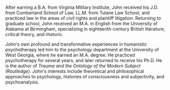 After earning a B.A. from Virginia Military Institute, John received his J.D. from Cumberland School of Law, LL.M. from Tulane Law School, and practiced law in the areas of civil rights and plaintiff litigation. Returning to graduate school, John received an M.A. in English from the University of Alabama at Birmingham, specializing in eighteenth-century British literature, critical theory, and rhetoric.

John's own profound and transformative experiences in humanistic psychotherapy led him to the psychology department at the University of West Georgia, where he earned an M.A. degree. He practiced psychotherapy for several years, and later returned to receive his Ph.D. He is the author of *Trauma and the Ontology of the Modern Subject (Routledge)*. John's interests include theoretical and philosophical approaches to psychology, histories of consciousness and subjectivity, and psychoanalysis.